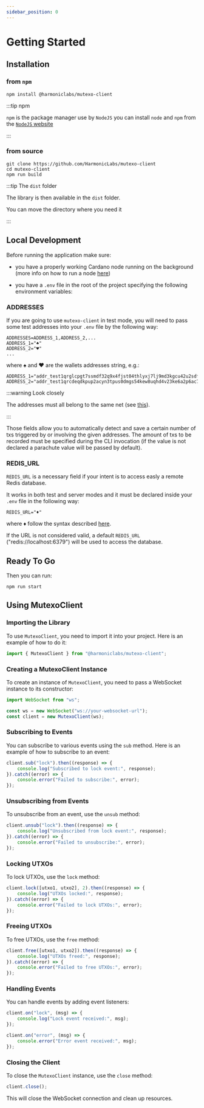 ```yaml
---
sidebar_position: 0
---
```


# Getting Started

## Installation

### from `npm`
```
npm install @harmoniclabs/mutexo-client
```

:::tip npm

`npm` is the package manager use by `NodeJS` you can install `node` and `npm` from the [`NodeJS` website](https://nodejs.org/en/)

:::

### from source

```
git clone https://github.com/HarmonicLabs/mutexo-client
cd mutexo-client
npm run build
```

:::tip The `dist` folder

The library is then available in the `dist` folder.

You can move the directory where you need it

:::

## Local Development

Before running the application make sure:

* you have a properly working Cardano node running on the background (more info on how to run a node [here](https://developers.cardano.org/docs/get-started/cardano-node/running-cardano/))

* you have a `.env` file in the root of the project specifying the following environment variables:

### ADDRESSES

If you are going to use `mutexo-client` in test mode, you will need to pass some test addresses into your `.env` file by the following way:

```
ADDRESSES=ADDRESS_1,ADDRESS_2,...
ADDRESS_1="♠"
ADDRESS_2="♥"
...
```

where ♠ and ♥ are the wallets addresses string, e.g.:

```
ADDRESS_1="addr_test1qrglcpgt7ssmdf32q9x4fjst04thlyxj7lj9md3kgcu42u2sdfsuhtax90u3pyxdc73wshpfw24jj2p4m8g30es3ej8ql9d3gg"
ADDRESS_2="addr_test1qrcdeqdkpup2acyn3tpus0dmgs54kew8uqhd4v23ke6a2p6ac7yptelhy9alxgma2l9xfcxme2pl0ruun7jvslfs7pqqufnp59"
```

:::warning Look closely

The addresses must all belong to the same net (see [this](https://cips.cardano.org/cip/CIP-19)).

:::

Those fields allow you to automatically detect and save a certain number of txs triggered by or involving the given addresses. The amount of txs to be recorded must be specified during the CLI invocation (if the value is not declared a parachute value will be passed by default).

### REDIS_URL

`REDIS_URL` is a necessary field if your intent is to access easly a remote Redis database.

It works in both test and server modes and it must be declared inside your `.env` file in the following way:

```
REDIS_URL="♦"
```

where ♦ follow the syntax described [here](https://github.com/redis/node-redis/blob/master/docs/client-configuration.md).

If the URL is not considered valid, a default `REDIS_URL` ("redis://localhost:6379") will be used to access the database.

## Ready To Go

Then you can run:

```
npm run start
```

## Using MutexoClient

### Importing the Library

To use `MutexoClient`, you need to import it into your project. Here is an example of how to do it:

```typescript
import { MutexoClient } from "@harmoniclabs/mutexo-client";
```

### Creating a MutexoClient Instance

To create an instance of `MutexoClient`, you need to pass a WebSocket instance to its constructor:

```typescript
import WebSocket from "ws";

const ws = new WebSocket("ws://your-websocket-url");
const client = new MutexoClient(ws);
```

### Subscribing to Events

You can subscribe to various events using the `sub` method. Here is an example of how to subscribe to an event:

```typescript
client.sub("lock").then((response) => {
    console.log("Subscribed to lock event:", response);
}).catch((error) => {
    console.error("Failed to subscribe:", error);
});
```

### Unsubscribing from Events

To unsubscribe from an event, use the `unsub` method:

```typescript
client.unsub("lock").then((response) => {
    console.log("Unsubscribed from lock event:", response);
}).catch((error) => {
    console.error("Failed to unsubscribe:", error);
});
```

### Locking UTXOs

To lock UTXOs, use the `lock` method:

```typescript
client.lock([utxo1, utxo2], 2).then((response) => {
    console.log("UTXOs locked:", response);
}).catch((error) => {
    console.error("Failed to lock UTXOs:", error);
});
```

### Freeing UTXOs

To free UTXOs, use the `free` method:

```typescript
client.free([utxo1, utxo2]).then((response) => {
    console.log("UTXOs freed:", response);
}).catch((error) => {
    console.error("Failed to free UTXOs:", error);
});
```

### Handling Events

You can handle events by adding event listeners:

```typescript
client.on("lock", (msg) => {
    console.log("Lock event received:", msg);
});

client.on("error", (msg) => {
    console.error("Error event received:", msg);
});
```

### Closing the Client

To close the `MutexoClient` instance, use the `close` method:

```typescript
client.close();
```

This will close the WebSocket connection and clean up resources.